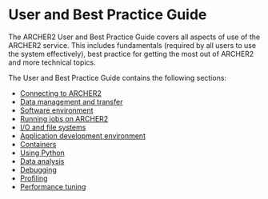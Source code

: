 # User and Best Practice Guide

The ARCHER2 User and Best Practice Guide covers all aspects of use of
the ARCHER2 service. This includes fundamentals (required by all users
to use the system effectively), best practice for getting the most out
of ARCHER2 and more technical topics.

The User and Best Practice Guide contains the following sections:

  - [Connecting to ARCHER2](connecting.md)
  - [Data management and transfer](data.md)
  - [Software environment](sw-environment.md)
  - [Running jobs on ARCHER2](scheduler.md)
  - [I/O and file systems](io.md)
  - [Application development environment](dev-environment.md)
  - [Containers](containers.md)
  - [Using Python](python.md)
  - [Data analysis](analysis.md)
  - [Debugging](debug.md)
  - [Profiling](profile.md)
  - [Performance tuning](tuning.md)
